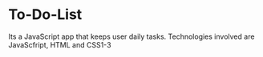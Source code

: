 # To-Do-List
Its a JavaScript app that keeps user daily tasks. Technologies involved are JavaScfript, HTML and CSS1-3
